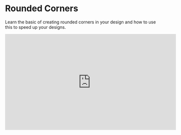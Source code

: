 # Rounded Corners
Learn the basic of creating rounded corners in your design and how to use this to speed up your designs.

<iframe width="560" height="315" src="https://www.youtube.com/embed/L7dtFGUd-C0?si=fALYDjhEsrpIPzKM" title="YouTube video player" frameborder="0" allow="accelerometer; autoplay; clipboard-write; encrypted-media; gyroscope; picture-in-picture; web-share" allowfullscreen></iframe>